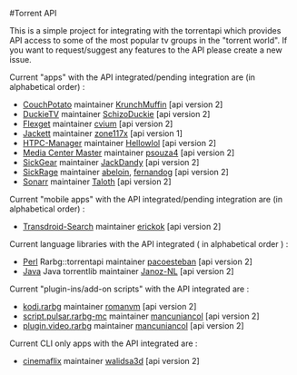 #Torrent API

This is a simple project for integrating with the torrentapi which provides API access to some of the most popular tv groups in the "torrent world". 
If you want to request/suggest any features to the API please create a new issue.  

Current "apps" with the API integrated/pending integration are (in alphabetical order) :  
* [CouchPotato](https://github.com/RuudBurger/CouchPotatoServer) maintainer [KrunchMuffin](https://github.com/KrunchMuffin) [api version 2]
* [DuckieTV](https://github.com/SchizoDuckie/DuckieTV) maintainer [SchizoDuckie](https://github.com/SchizoDuckie) [api version 2]
* [Flexget](https://github.com/Flexget/Flexget) maintainer [cvium](https://github.com/cvium) [api version 2]
* [Jackett](https://github.com/zone117x/Jackett) maintainer [zone117x](https://github.com/zone117x) [api version 1]
* [HTPC-Manager](https://github.com/Hellowlol/HTPC-Manager) maintainer [Hellowlol](https://github.com/Hellowlol) [api version 2]
* [Media Center Master](https://github.com/psouza4/mediacentermaster) maintainer [psouza4](https://github.com/psouza4) [api version 2]
* [SickGear](https://github.com/SickGear/SickGear) maintainer [JackDandy](https://github.com/JackDandy) [api version 2]
* [SickRage](https://github.com/SiCKRAGETV/SickRage) maintainer [abeloin](https://github.com/abeloin), [fernandog](https://github.com/fernandog) [api version 2]
* [Sonarr](https://github.com/Sonarr/Sonarr) maintainer [Taloth](https://github.com/Taloth) [api version 2]

Current "mobile apps" with the API integrated/pending integration are (in alphabetical order) :  
* [Transdroid-Search](https://github.com/erickok/transdroid-search) maintainer [erickok](https://github.com/erickok) [api version 2]

Current language libraries with the API integrated ( in alphabetical order ) :
* [Perl](https://github.com/pacoesteban/Rarbg-torrentapi) Rarbg::torrentapi maintainer [pacoesteban](https://github.com/pacoesteban) [api version 2]
* [Java](https://github.com/Janoz-NL/torrentlib) Java torrentlib maintainer [Janoz-NL](https://github.com/Janoz-NL/) [api version 2]

Current "plugin-ins/add-on scripts" with the API integrated are :  
* [kodi.rarbg](https://github.com/romanvm/kodi.rarbg) maintainer [romanvm](https://github.com/romanvm) [api version 2]
* [script.pulsar.rarbg-mc](https://github.com/mancuniancol/script.pulsar.rarbg-mc) maintainer [mancuniancol](https://github.com/mancuniancol) [api version 2]
* [plugin.video.rarbg](https://github.com/mancuniancol/plugin.video.rarbg) maintainer [mancuniancol](https://github.com/mancuniancol) [api version 2]

Current CLI only apps with the API integrated are :
* [cinemaflix](https://github.com/walidsa3d/cinemaflix) maintainer [walidsa3d](https://github.com/walidsa3d/) [api version 2]
